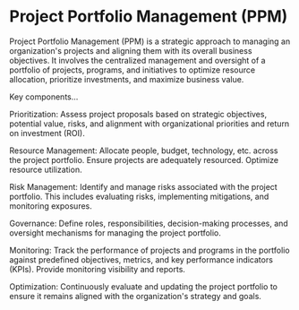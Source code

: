 # Project Portfolio Management (PPM)

Project Portfolio Management (PPM) is a strategic approach to managing an organization's projects and aligning them with its overall business objectives. It involves the centralized management and oversight of a portfolio of projects, programs, and initiatives to optimize resource allocation, prioritize investments, and maximize business value.

Key components…

Prioritization: Assess project proposals based on strategic objectives, potential value, risks, and alignment with organizational priorities and return on investment (ROI).

Resource Management: Allocate people, budget, technology, etc. across the project portfolio. Ensure projects are adequately resourced. Optimize resource utilization.

Risk Management: Identify and manage risks associated with the project portfolio. This includes evaluating risks, implementing mitigations, and monitoring exposures.

Governance: Define roles, responsibilities, decision-making processes, and oversight mechanisms for managing the project portfolio.

Monitoring: Track the performance of projects and programs in the portfolio against predefined objectives, metrics, and key performance indicators (KPIs). Provide monitoring visibility and reports.

Optimization: Continuously evaluate and updating the project portfolio to ensure it remains aligned with the organization's strategy and goals.
